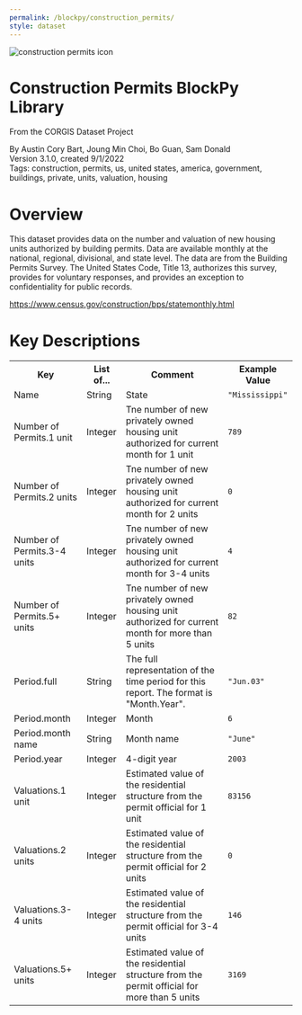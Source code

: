 ```yaml
---
permalink: /blockpy/construction_permits/
style: dataset
---
```


<img class="img-thumbnail float-right"
     src="/images/datasets/construction-permits-icon.png"
     alt="construction permits icon"
     role="presentation">

# Construction Permits BlockPy Library

<p class='lead'>From the CORGIS Dataset Project</p>

<span class='text-muted'>By Austin Cory Bart, Joung Min Choi, Bo Guan, Sam Donald</span><br>
<span class='text-muted'>Version 3.1.0, created 9/1/2022</span><br>
<span class='text-muted'>Tags: construction, permits, us, united states, america, government, buildings, private, units, valuation, housing</span>

# Overview

This dataset provides data on the number and valuation of new housing units authorized by building permits. Data are available monthly at the national, regional, divisional, and state level. The data are from the Building Permits Survey. The United States Code, Title 13, authorizes this survey, provides for voluntary responses, and provides an exception to confidentiality for public records.



<https://www.census.gov/construction/bps/statemonthly.html>




# Key Descriptions
    
<table class='table table-condensed table-striped table-bordered table-hover'>
<tr>
    <th class=''>Key</th>
    <th class=''>List of...</th>
    <th class=''>Comment</th>
    <th class=''>Example Value</th>
</tr>

<tr>
    <td>Name</td>
    <td>String</td> 
    <td>State</td>
    <td><code>"Mississippi"</code></td>
</tr>

<tr>
    <td>Number of Permits.1 unit</td>
    <td>Integer</td> 
    <td>Tne number of new privately owned housing unit authorized for current month  for 1 unit</td>
    <td><code>789</code></td>
</tr>

<tr>
    <td>Number of Permits.2 units</td>
    <td>Integer</td> 
    <td>Tne number of new privately owned housing unit authorized for current month  for 2 units</td>
    <td><code>0</code></td>
</tr>

<tr>
    <td>Number of Permits.3-4 units</td>
    <td>Integer</td> 
    <td>Tne number of new privately owned housing unit authorized for current month  for 3-4 units</td>
    <td><code>4</code></td>
</tr>

<tr>
    <td>Number of Permits.5+ units</td>
    <td>Integer</td> 
    <td>Tne number of new privately owned housing unit authorized for current month  for more than 5 units</td>
    <td><code>82</code></td>
</tr>

<tr>
    <td>Period.full</td>
    <td>String</td> 
    <td>The full representation of the time period for this report. The format is "Month.Year".</td>
    <td><code>"Jun.03"</code></td>
</tr>

<tr>
    <td>Period.month</td>
    <td>Integer</td> 
    <td>Month</td>
    <td><code>6</code></td>
</tr>

<tr>
    <td>Period.month name</td>
    <td>String</td> 
    <td>Month name</td>
    <td><code>"June"</code></td>
</tr>

<tr>
    <td>Period.year</td>
    <td>Integer</td> 
    <td>4-digit year</td>
    <td><code>2003</code></td>
</tr>

<tr>
    <td>Valuations.1 unit</td>
    <td>Integer</td> 
    <td>Estimated value of the residential structure from the permit official for 1 unit</td>
    <td><code>83156</code></td>
</tr>

<tr>
    <td>Valuations.2 units</td>
    <td>Integer</td> 
    <td>Estimated value of the residential structure from the permit official for 2 units</td>
    <td><code>0</code></td>
</tr>

<tr>
    <td>Valuations.3-4 units</td>
    <td>Integer</td> 
    <td>Estimated value of the residential structure from the permit official for 3-4 units</td>
    <td><code>146</code></td>
</tr>

<tr>
    <td>Valuations.5+ units</td>
    <td>Integer</td> 
    <td>Estimated value of the residential structure from the permit official for more than 5 units</td>
    <td><code>3169</code></td>
</tr>

</table>